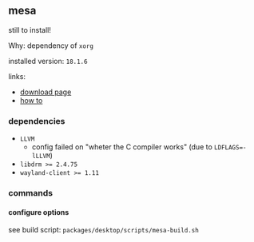 ## mesa

still to install!

Why: dependency of `xorg`

installed version: `18.1.6`

links:

- [download page](https://mesa.freedesktop.org/archive/)
- [how to](https://mesa.freedesktop.org/install.html)

### dependencies

- `LLVM`
    - config failed on "wheter the C compiler works" (due to `LDFLAGS=-lLLVM`)
- `libdrm >= 2.4.75`
- `wayland-client >= 1.11`

### commands

#### configure options

see build script: `packages/desktop/scripts/mesa-build.sh`
